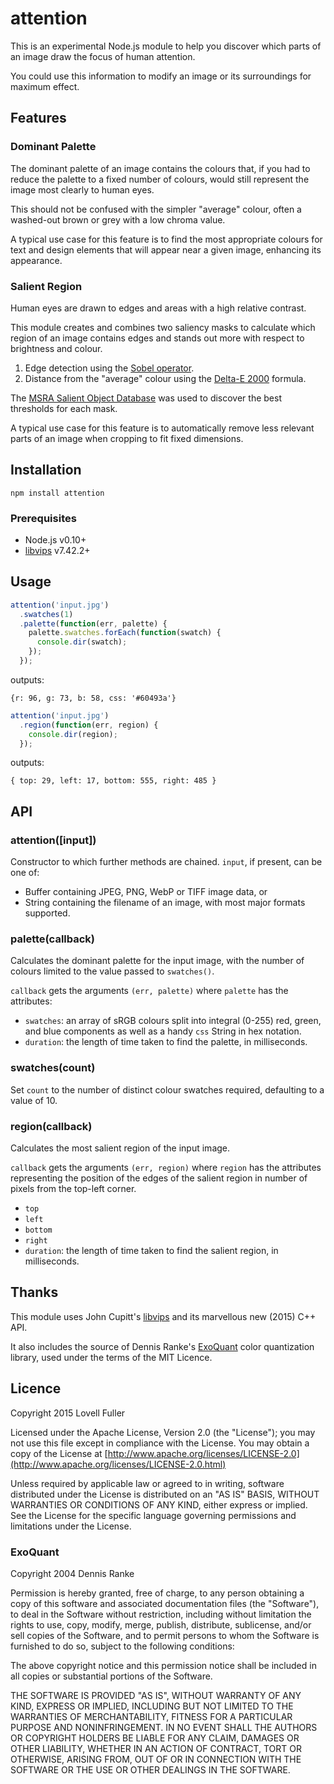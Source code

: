 # attention

This is an experimental Node.js module to help you discover which parts of an image draw the focus of human attention.

You could use this information to modify an image or its surroundings for maximum effect.

## Features

### Dominant Palette

The dominant palette of an image contains the colours that, if you had to reduce the palette to a fixed number of colours, would still represent the image most clearly to human eyes.

This should not be confused with the simpler "average" colour, often a washed-out brown or grey with a low chroma value.

A typical use case for this feature is to find the most appropriate colours for text and design elements that will appear near a given image, enhancing its appearance.

### Salient Region

Human eyes are drawn to edges and areas with a high relative contrast.

This module creates and combines two saliency masks to calculate which region of an image contains edges and stands out more with respect to brightness and colour.

1. Edge detection using the [Sobel operator](http://en.wikipedia.org/wiki/Sobel_operator).
2. Distance from the "average" colour using the [Delta-E 2000](http://en.wikipedia.org/wiki/Color_difference#CIEDE2000) formula.

The [MSRA Salient Object Database](http://research.microsoft.com/en-us/um/people/jiansun/salientobject/salient_object.htm) was used to discover the best thresholds for each mask.

A typical use case for this feature is to automatically remove less relevant parts of an image when cropping to fit fixed dimensions.

## Installation

	npm install attention

### Prerequisites

* Node.js v0.10+
* [libvips](https://github.com/jcupitt/libvips) v7.42.2+

## Usage

```javascript
attention('input.jpg')
  .swatches(1)
  .palette(function(err, palette) {
    palette.swatches.forEach(function(swatch) {
      console.dir(swatch); 
    });
  });
```
outputs:
```
{r: 96, g: 73, b: 58, css: '#60493a'}
```

```javascript
attention('input.jpg')
  .region(function(err, region) {
    console.dir(region); 
  });
```
outputs:
```
{ top: 29, left: 17, bottom: 555, right: 485 }
```

## API

### attention([input])

Constructor to which further methods are chained. `input`, if present, can be one of:

* Buffer containing JPEG, PNG, WebP or TIFF image data, or
* String containing the filename of an image, with most major formats supported.

### palette(callback)

Calculates the dominant palette for the input image, with the number of colours limited to the value passed to `swatches()`.

`callback` gets the arguments `(err, palette)` where `palette` has the attributes:

* `swatches`: an array of sRGB colours split into integral (0-255) red, green, and blue components as well as a handy `css` String in hex notation.
* `duration`: the length of time taken to find the palette, in milliseconds.

### swatches(count)

Set `count` to the number of distinct colour swatches required, defaulting to a value of 10.

### region(callback)

Calculates the most salient region of the input image.

`callback` gets the arguments `(err, region)` where `region` has the attributes representing the position of the edges of the salient region in number of pixels from the top-left corner.

* `top`
* `left`
* `bottom`
* `right`
* `duration`: the length of time taken to find the salient region, in milliseconds.

## Thanks

This module uses John Cupitt's [libvips](https://github.com/jcupitt/libvips) and its marvellous new (2015) C++ API.

It also includes the source of Dennis Ranke's [ExoQuant](https://github.com/exoticorn/exoquant) color quantization library, used under the terms of the MIT Licence.

## Licence

Copyright 2015 Lovell Fuller

Licensed under the Apache License, Version 2.0 (the "License"); you may not use this file except in compliance with the License. You may obtain a copy of the License at [http://www.apache.org/licenses/LICENSE-2.0](http://www.apache.org/licenses/LICENSE-2.0.html)

Unless required by applicable law or agreed to in writing, software distributed under the License is distributed on an "AS IS" BASIS, WITHOUT WARRANTIES OR CONDITIONS OF ANY KIND, either express or implied. See the License for the specific language governing permissions and limitations under the License.

### ExoQuant

Copyright 2004 Dennis Ranke

Permission is hereby granted, free of charge, to any person obtaining a copy of this software and associated documentation files (the "Software"), to deal in the Software without restriction, including without limitation the rights to use, copy, modify, merge, publish, distribute, sublicense, and/or sell copies of the Software, and to permit persons to whom the Software is furnished to do so, subject to the following conditions:

The above copyright notice and this permission notice shall be included in all copies or substantial portions of the Software.

THE SOFTWARE IS PROVIDED "AS IS", WITHOUT WARRANTY OF ANY KIND, EXPRESS OR IMPLIED, INCLUDING BUT NOT LIMITED TO THE WARRANTIES OF MERCHANTABILITY, FITNESS FOR A PARTICULAR PURPOSE AND NONINFRINGEMENT. IN NO EVENT SHALL THE AUTHORS OR COPYRIGHT HOLDERS BE LIABLE FOR ANY CLAIM, DAMAGES OR OTHER LIABILITY, WHETHER IN AN ACTION OF CONTRACT, TORT OR OTHERWISE, ARISING FROM, OUT OF OR IN CONNECTION WITH THE SOFTWARE OR THE USE OR OTHER DEALINGS IN THE SOFTWARE.
